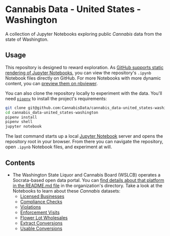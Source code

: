 # Cannabis Data - United States - Washington

A collection of Jupyter Notebooks exploring public *Cannabis* data from the state of Washington.

## Usage

This repository is designed to reward exploration.  As [GitHub supports static rendering of Jupyter Notebooks](https://github.com/blog/1995-github-jupyter-notebooks-3), you can view the repository's `.ipynb` Notebook files directly on GitHub.  For more Notebooks with more dynamic content, you can [preview them on nbviewer](https://nbviewer.jupyter.org/).

You can also clone the repository locally to experiment with the data.  You'll need [`pipenv`](https://github.com/pypa/pipenv) to install the project's requirements:

```bash
git clone git@github.com:CannabisData/cannabis_data-united_states-washington.git
cd cannabis_data-united_states-washington
pipenv install
pipenv shell
jupyter notebook
```

The last command starts up a local [Jupyter Notebook](https://jupyter.org/index.html) server and opens the repository root in your browser.  From there you can navigate the repository, open `.ipynb` Notebook files, and experiment at will.

## Contents

* The Washington State Liquor and Cannabis Board (WSLCB) operates a Socrata-based open data portal.  You can [find details about that platform in the README.md file](organizations/washington_state_liquor_and_cannabis_board/open_data_portal/README.md) in the organization's directory. Take a look at the Notebooks to learn about these *Cannabis* datasets:
  * [Licensed Businesses](organizations/washington_state_liquor_and_cannabis_board/open_data_portal/wslcb-portal-licensed_businesses.ipynb)
  * [Compliance Checks](organizations/washington_state_liquor_and_cannabis_board/open_data_portal/wslcb-portal-compliance_checks.ipynb)
  * [Violations](organizations/washington_state_liquor_and_cannabis_board/open_data_portal/wslcb-portal-violations.ipynb)
  * [Enforcement Visits](organizations/washington_state_liquor_and_cannabis_board/open_data_portal/wslcb-portal-enforcement_visits.ipynb)
  * [Flower Lot Wholesales](organizations/washington_state_liquor_and_cannabis_board/open_data_portal/wslcb-portal-flower_lot_wholesales.ipynb)
  * [Extract Conversions](organizations/washington_state_liquor_and_cannabis_board/open_data_portal/wslcb-portal-extract_conversions.ipynb)
  * [Usable Conversions](organizations/washington_state_liquor_and_cannabis_board/open_data_portal/wslcb-portal-usable_conversions.ipynb)
